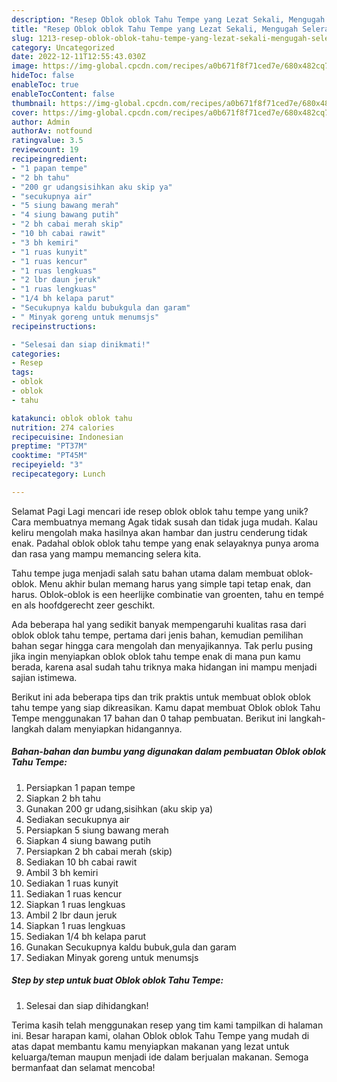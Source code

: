 ```yaml
---
description: "Resep Oblok oblok Tahu Tempe yang Lezat Sekali, Mengugah Selera"
title: "Resep Oblok oblok Tahu Tempe yang Lezat Sekali, Mengugah Selera"
slug: 1213-resep-oblok-oblok-tahu-tempe-yang-lezat-sekali-mengugah-selera
category: Uncategorized
date: 2022-12-11T12:55:43.030Z
image: https://img-global.cpcdn.com/recipes/a0b671f8f71ced7e/680x482cq70/oblok-oblok-tahu-tempe-foto-resep-utama.jpg
hideToc: false
enableToc: true
enableTocContent: false
thumbnail: https://img-global.cpcdn.com/recipes/a0b671f8f71ced7e/680x482cq70/oblok-oblok-tahu-tempe-foto-resep-utama.jpg
cover: https://img-global.cpcdn.com/recipes/a0b671f8f71ced7e/680x482cq70/oblok-oblok-tahu-tempe-foto-resep-utama.jpg
author: Admin
authorAv: notfound
ratingvalue: 3.5
reviewcount: 19
recipeingredient:
- "1 papan tempe"
- "2 bh tahu"
- "200 gr udangsisihkan aku skip ya"
- "secukupnya air"
- "5 siung bawang merah"
- "4 siung bawang putih"
- "2 bh cabai merah skip"
- "10 bh cabai rawit"
- "3 bh kemiri"
- "1 ruas kunyit"
- "1 ruas kencur"
- "1 ruas lengkuas"
- "2 lbr daun jeruk"
- "1 ruas lengkuas"
- "1/4 bh kelapa parut"
- "Secukupnya kaldu bubukgula dan garam"
- " Minyak goreng untuk menumsjs"
recipeinstructions:

- "Selesai dan siap dinikmati!"
categories:
- Resep
tags:
- oblok
- oblok
- tahu

katakunci: oblok oblok tahu 
nutrition: 274 calories
recipecuisine: Indonesian
preptime: "PT37M"
cooktime: "PT45M"
recipeyield: "3"
recipecategory: Lunch

---
```



Selamat Pagi Lagi mencari ide resep oblok oblok tahu tempe yang unik? Cara membuatnya memang Agak tidak susah dan tidak juga mudah. Kalau keliru mengolah maka hasilnya akan hambar dan justru cenderung tidak enak. Padahal oblok oblok tahu tempe yang enak selayaknya punya aroma dan rasa yang mampu memancing selera kita.


Tahu tempe juga menjadi salah satu bahan utama dalam membuat oblok-oblok. Menu akhir bulan memang harus yang simple tapi tetap enak, dan harus. Oblok-oblok is een heerlijke combinatie van groenten, tahu en tempé en als hoofdgerecht zeer geschikt.

Ada beberapa hal yang sedikit banyak mempengaruhi kualitas rasa dari oblok oblok tahu tempe, pertama dari jenis bahan, kemudian pemilihan bahan segar hingga cara mengolah dan menyajikannya. Tak perlu pusing jika ingin menyiapkan oblok oblok tahu tempe enak di mana pun kamu berada, karena asal sudah tahu triknya maka hidangan ini mampu menjadi sajian istimewa.


Berikut ini ada beberapa tips dan trik praktis untuk membuat oblok oblok tahu tempe yang siap dikreasikan. Kamu dapat membuat Oblok oblok Tahu Tempe menggunakan 17 bahan dan 0 tahap pembuatan. Berikut ini langkah-langkah dalam menyiapkan hidangannya.

<!--inarticleads1-->

##### Bahan-bahan dan bumbu yang digunakan dalam pembuatan Oblok oblok Tahu Tempe:

1. Persiapkan 1 papan tempe
1. Siapkan 2 bh tahu
1. Gunakan 200 gr udang,sisihkan (aku skip ya)
1. Sediakan secukupnya air
1. Persiapkan 5 siung bawang merah
1. Siapkan 4 siung bawang putih
1. Persiapkan 2 bh cabai merah (skip)
1. Sediakan 10 bh cabai rawit
1. Ambil 3 bh kemiri
1. Sediakan 1 ruas kunyit
1. Sediakan 1 ruas kencur
1. Siapkan 1 ruas lengkuas
1. Ambil 2 lbr daun jeruk
1. Siapkan 1 ruas lengkuas
1. Sediakan 1/4 bh kelapa parut
1. Gunakan Secukupnya kaldu bubuk,gula dan garam
1. Sediakan  Minyak goreng untuk menumsjs




<!--inarticleads2-->

##### Step by step untuk buat Oblok oblok Tahu Tempe:


1. Selesai dan siap dihidangkan!



Terima kasih telah menggunakan resep yang tim kami tampilkan di halaman ini. Besar harapan kami, olahan Oblok oblok Tahu Tempe yang mudah di atas dapat membantu kamu menyiapkan makanan yang lezat untuk keluarga/teman maupun menjadi ide dalam berjualan makanan. Semoga bermanfaat dan selamat mencoba!

